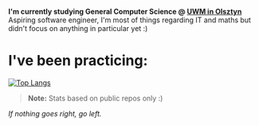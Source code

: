 **I'm currently studying General Computer Science @ [UWM in Olsztyn](https://uwm.edu.pl)**  
Aspiring software engineer, I'm most of things regarding IT and maths but didn't focus on anything in particular yet :)  

# I've been practicing:
[![Top Langs](https://github-readme-stats.vercel.app/api/top-langs/?username=nexter0)](https://github.com/anuraghazra/github-readme-stats)
> **Note:** Stats based on public repos only :)

*If nothing goes right, go left.*
